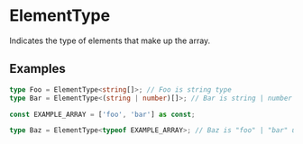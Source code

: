 # ElementType

Indicates the type of elements that make up the array.

## Examples

```ts
type Foo = ElementType<string[]>; // Foo is string type
type Bar = ElementType<(string | number)[]>; // Bar is string | number union type

const EXAMPLE_ARRAY = ['foo', 'bar'] as const;

type Baz = ElementType<typeof EXAMPLE_ARRAY>; // Baz is "foo" | "bar" union type
```
